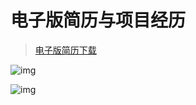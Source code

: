 # 电子版简历与项目经历

> [电子版简历下载](./https://charlesshan.top/Tools/Resume/resources/Resume.pdf)

![img](resources/Resume1.webp)

![img](resources/Resume2.webp)